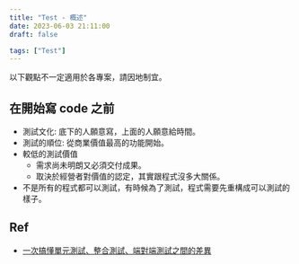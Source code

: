 ```yaml
---
title: "Test - 概述"
date: 2023-06-03 21:11:00
draft: false

tags: ["Test"]
---
```


以下觀點不一定適用於各專案，請因地制宜。

## 在開始寫 code 之前
- 測試文化: 底下的人願意寫，上面的人願意給時間。
- 測試的順位: 從商業價值最高的功能開始。
- 較低的測試價值
  - 需求尚未明朗又必須交付成果。
  - 取決於經營者對價值的認定，其實跟程式沒多大關係。
- 不是所有的程式都可以測試，有時候為了測試，程式需要先重構成可以測試的樣子。

## Ref
- [一次搞懂單元測試、整合測試、端對端測試之間的差異](https://blog.miniasp.com/post/2019/02/18/Unit-testing-Integration-testing-e2e-testing?fbclid=IwAR0oNzrUdvkS_1797MPY76s8GGf0t50XE3XAXsZcdddvUU7gHzS8ulffi5w)